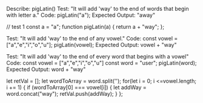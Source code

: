 Describe: pigLatin()
Test: "It will add 'way' to the end of words that begin with letter a."
Code: pigLatin("a");
Expected Output: "away" 

// test 1
const a = "a";
function pigLatin(a) {
    return a + "way";
};

Test: "It will add 'way' to the end of any vowel."
Code: 
const vowel = ["a","e","i","o","u"];
pigLatin(vowel);
Expected Output: vowel + "way"

Test: "It will add 'way' to the end of every word that begins with a vowel"
Code:
const vowel = ["a","e","i","o","u"]
const word = "user";
pigLatin(word);
Expected Output: word + "way"



 let retVal = [];
    let wordToArray = word.split('');
    for(let i = 0; i <=vowel.length; i += 1) {
        if (wordToArray[0] === vowel[i]) {
            let addWay = word.concat("way");
            retVal.push(addWay);
    }
};
  
